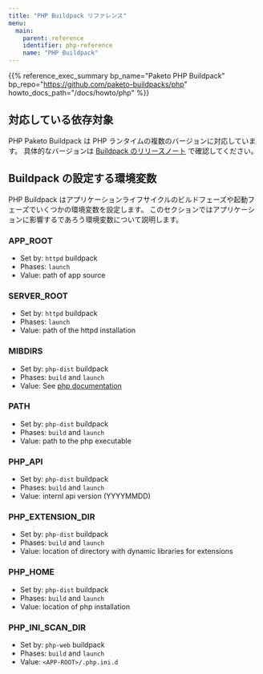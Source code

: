 ```yaml
---
title: "PHP Buildpack リファレンス"
menu:
  main:
    parent: reference
    identifier: php-reference
    name: "PHP Buildpack"
---
```


{{% reference_exec_summary bp_name="Paketo PHP Buildpack" bp_repo="https://github.com/paketo-buildpacks/php" howto_docs_path="/docs/howto/php" %}}

## 対応している依存対象

<!-- The PHP Paketo Buildpack supports several versions of PHP.
For more details on the specific versions supported in a given buildpack
version, see the [release notes](https://github.com/paketo-buildpacks/php/releases). -->
PHP Paketo Buildpack は PHP ランタイムの複数のバージョンに対応しています。
具体的なバージョンは [Buildpack のリリースノート](https://github.com/paketo-buildpacks/php/releases) で確認してください。

## Buildpack の設定する環境変数

<!-- The PHP CNB sets a number of environment variables during the `build` and
`launch` phases of the app lifecycle. The sections below describe each
environment variable and its impact on your app. -->
PHP Buildpack はアプリケーションライフサイクルのビルドフェーズや起動フェーズでいくつかの環境変数を設定します。
このセクションではアプリケーションに影響するであろう環境変数について説明します。

### APP_ROOT

* Set by: `httpd` buildpack
* Phases: `launch`
* Value: path of app source

### SERVER_ROOT

* Set by: `httpd` buildpack
* Phases: `launch`
* Value: path of the httpd installation

### MIBDIRS

* Set by: `php-dist` buildpack
* Phases: `build` and `launch`
* Value: See [php documentation](https://www.php.net/manual/en/snmp.installation.php)

### PATH

* Set by: `php-dist` buildpack
* Phases: `build` and `launch`
* Value: path to the php executable

### PHP_API

* Set by: `php-dist` buildpack
* Phases: `build` and `launch`
* Value: internl api version (YYYYMMDD)

### PHP_EXTENSION_DIR

* Set by: `php-dist` buildpack
* Phases: `build` and `launch`
* Value: location of directory with dynamic libraries for extensions

### PHP_HOME

* Set by: `php-dist` buildpack
* Phases: `build` and `launch`
* Value: location of php installation

### PHP_INI_SCAN_DIR

* Set by: `php-web` buildpack
* Phases: `build` and `launch`
* Value: `<APP-ROOT>/.php.ini.d`